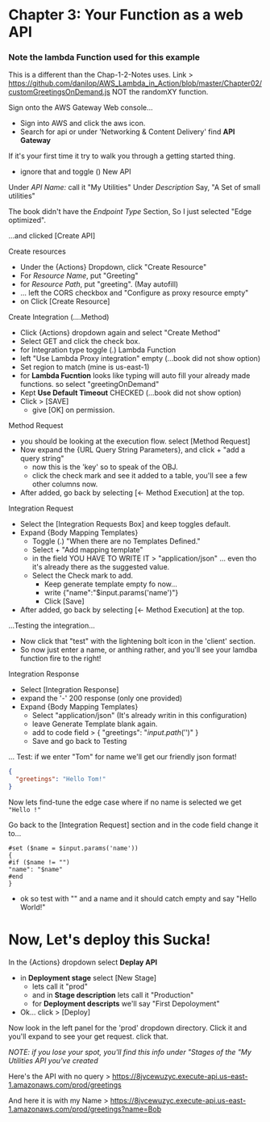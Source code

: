 # Chapter 3: Your Function as a web API
### Note the lambda Function used for this example
This is a different than the Chap-1-2-Notes uses. Link > https://github.com/danilop/AWS_Lambda_in_Action/blob/master/Chapter02/customGreetingsOnDemand.js
NOT the randomXY function.

Sign onto the AWS Gateway Web console...
- Sign into AWS and click the aws icon.
- Search for api or under 'Networking & Content Delivery' find
**API Gateway**

If it's your first time it try to walk you through a getting started thing.
- ignore that and toggle () New API

Under *API Name:* call it "My Utilities"
Under *Description* Say, "A Set of small utilities"

The book didn't have the *Endpoint Type* Section, So I just selected "Edge optimized".

...and clicked [Create API]

Create resources
- Under the {Actions} Dropdown, click "Create Resource"
- For *Resource Name*, put "Greeting"
- for *Resource Path*, put "greeting". (May autofill)
- ... left the CORS checkbox and "Configure as proxy resource empty"
- on Click [Create Resource]

Create Integration (....Method)
- Click {Actions} dropdown again and select "Create Method"
- Select GET and click the check box.
- for Integration type toggle (.) Lambda Function
- left "Use Lambda Proxy integration" empty (...book did not show option)
- Set region to match (mine is us-east-1)
- for **Lambda Fucntion** looks like typing will auto fill your already made functions. so select "greetingOnDemand"
- Kept **Use Default Timeout** CHECKED (...book did not show option)
- Click > [SAVE]
  - give [OK] on permission.

Method Request
- you should be looking at the execution flow. select [Method Request]
- Now expand the {URL Query String Parameters}, and click + "add a query string"
  - now this is the 'key' so to speak of the OBJ.
  - click the check mark and see it added to a table, you'll see a few other columns now.
- After added, go back by selecting [<- Method Execution] at the top.

Integration Request
- Select the [Integration Requests Box] and keep toggles default.
- Expand {Body Mapping Templates}
  - Toggle (.) "When there are no Templates Defined."
  - Select + "Add mapping template"
  - in the field YOU HAVE TO WRITE IT > "application/json" ... even tho it's already there as the suggested value.
  - Select the Check mark to add.
    - Keep generate template empty fo now...
    - write {"name":"$input.params('name')"}
    - Click [Save]
- After added, go back by selecting [<- Method Execution] at the top.

...Testing the integration...
- Now click that "test" with the lightening bolt icon in the 'client' section.
- So now just enter a name, or anthing rather, and you'll see your lamdba function fire to the right!

Integration Response
- Select [Integration Response]
- expand the '-' 200 response (only one provided)
- Expand {Body Mapping Templates}
  - Select "application/json" (It's already writin in this configuration)
  - leave Generate Template blank again.
  - add to code field > { "greetings": "$input.path('$')" }
  - Save and go back to Testing

... Test: if we enter "Tom" for name we'll get our friendly json format!
```json
{
  "greetings": "Hello Tom!"
}
```

Now lets find-tune the edge case where if no name is selected we get `"Hello !"`

Go back to the [Integration Request] section and in the code field change it to...
```
#set ($name = $input.params('name'))
{
#if ($name != "")
"name": "$name"
#end
}
```
- ok so test with "" and a name and it should catch empty and say "Hello World!"

# Now, Let's deploy this Sucka!

In the {Actions} dropdown select **Deplay API**
- in **Deployment stage** select [New Stage]
  - lets call it "prod"
  - and in **Stage description** lets call it "Production"
  - for **Deployment descripts** we'll say "First Depoloyment"
- Ok... click > [Deploy]

Now look in the left panel for the 'prod' dropdown directory. Click it and you'll expand to see your get request. click that.

*NOTE: if you lose your spot, you'll find this info under "Stages of the "My Utilities API you've created*

Here's the API with no query > https://8jvcewuzyc.execute-api.us-east-1.amazonaws.com/prod/greetings

And here it is with my Name > https://8jvcewuzyc.execute-api.us-east-1.amazonaws.com/prod/greetings?name=Bob

